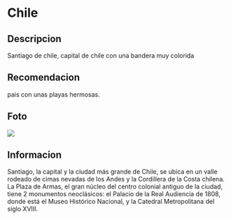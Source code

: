 # Chile

## Descripcion

Santiago de chile, capital de chile con una bandera muy colorida

## Recomendacion

pais con unas playas hermosas.

## Foto
![](https://media.staticontent.com/media/pictures/97addb06-2c89-4f6f-972b-b3708fb1e29c)

## Informacion

Santiago, la capital y la ciudad más grande de Chile, se ubica en un valle rodeado de cimas nevadas de los Andes y la Cordillera de la Costa chilena. La Plaza de Armas, el gran núcleo del centro colonial antiguo de la ciudad, tiene 2 monumentos neoclásicos: el Palacio de la Real Audiencia de 1808, donde está el Museo Histórico Nacional, y la Catedral Metropolitana del siglo XVIII.